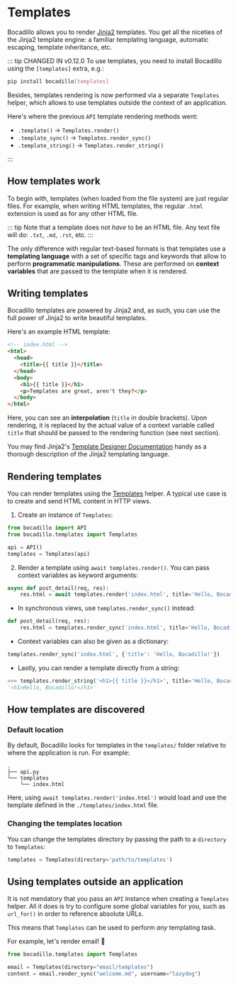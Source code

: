 # Templates

Bocadillo allows you to render [Jinja2] templates.
You get all the niceties of the Jinja2 template engine:
a familiar templating language, automatic escaping, template inheritance, etc.

::: tip CHANGED IN v0.12.0
To use templates, you need to install Bocadillo using the `[templates]` extra,
e.g.:

```bash
pip install bocadillo[templates]
```

Besides, templates rendering is now performed via a separate `Templates` helper,
which allows to use templates outside the context of an application.

Here's where the previous `API` template rendering methods went:

- `.template()` -> `Templates.render()`
- `.template_sync()` -> `Templates.render_sync()`
- `.template_string()` -> `Templates.render_string()`

:::

## How templates work

To begin with, templates (when loaded from the file system) are just regular files. For example, when writing HTML templates, the regular `.html` extension is used as for any other HTML file.

::: tip
Note that a template does not _have_ to be an HTML file. Any text file will do: `.txt`, `.md`, `.rst`, etc.
:::

The only difference with regular text-based formats is that templates use a **templating language** with a set of specific tags and keywords that allow to perform **programmatic manipulations**. These are performed on **context variables** that are passed to the template when it is rendered.

## Writing templates

Bocadillo templates are powered by Jinja2 and, as such, you can use the full power of Jinja2 to write beautiful templates.

Here's an example HTML template:

```html
<!-- index.html -->
<html>
  <head>
    <title>{{ title }}</title>
  </head>
  <body>
    <h1>{{ title }}</h1>
    <p>Templates are great, aren't they?</p>
  </body>
</html>
```

Here, you can see an **interpolation** (`title` in double brackets). Upon rendering, it is replaced by the actual value of a context variable called `title` that should be passed to the rendering function (see next section).

You may find Jinja2's [Template Designer Documentation] handy as a thorough description of the Jinja2 templating language.

## Rendering templates

You can render templates using the [Templates] helper. A typical use case is to create and send HTML content in HTTP views.

[templates]: ../../api/templates.md#templates

1. Create an instance of `Templates`:

```python
from bocadillo import API
from bocadillo.templates import Templates

api = API()
templates = Templates(api)
```

2. Render a template using `await templates.render()`. You can pass context variables as keyword arguments:

```python
async def post_detail(req, res):
    res.html = await templates.render('index.html', title='Hello, Bocadillo!')
```

- In synchronous views, use `templates.render_sync()` instead:

```python
def post_detail(req, res):
    res.html = templates.render_sync('index.html', title='Hello, Bocadillo!')
```

- Context variables can also be given as a dictionary:

```python
templates.render_sync('index.html', {'title': 'Hello, Bocadillo!'})
```

- Lastly, you can render a template directly from a string:

```python
>>> templates.render_string('<h1>{{ title }}</h1>', title='Hello, Bocadillo!')
'<h1>Hello, Bocadillo!</h1>'
```

## How templates are discovered

### Default location

By default, Bocadillo looks for templates in the `templates/` folder relative
to where the application is run. For example:

```
.
├── api.py
└── templates
    └── index.html
```

Here, using `await templates.render('index.html')` would load and use the template defined in the `./templates/index.html` file.

### Changing the templates location

You can change the templates directory by passing the path to a `directory` to `Templates`:

```python
templates = Templates(directory='path/to/templates')
```

## Using templates outside an application

It is not mendatory that you pass an `API` instance when creating a `Templates` helper. All it does is try to configure some global variables for you, such as `url_for()` in order to reference absolute URLs.

This means that `Templates` can be used to perform _any_ templating task.

For example, let's render email! 📨

```python
from bocadillo.templates import Templates

email = Templates(directory="email/templates")
content = email.render_sync("welcome.md", username="lazydog")
```

[jinja2]: http://jinja.pocoo.org
[template designer documentation]: http://jinja.pocoo.org/docs/latest/templates/
